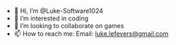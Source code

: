 - 👋 Hi, I’m @Luke-Software1024
- 👀 I’m interested in coding
- 💞️ I’m looking to collaborate on games
- 📫 How to reach me:
  Email: luke.lefevers@gmail.com

<!---
Luke-Software1024/Luke-Software1024 is a ✨ special ✨ repository because its `README.md` (this file) appears on your GitHub profile.
You can click the Preview link to take a look at your changes.
--->
